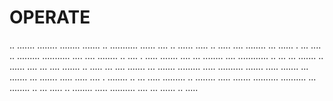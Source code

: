# OPERATE

.. ....... ........ ........ ....... .. ........... ...... .... .. ...... ..... .. ..... .... ........ ... ...... . ... .... .. ......... ........... .... .... ........ .. .... . ..... ....... .... ... ........ .... ............ .. ... ... ....... .. ...... .... ... .... ....... .. ..... ... .... ....... ... ....... ......... ..... .......... ....... ..... ....... ... ....... ... ....... ..... ..... .... . ........ .. ... ..... ......... .. ........ ..... ....... .......... .......... ... ........ .. ... ..... .. ........ ..... .......... .... ... ...... .. .....
